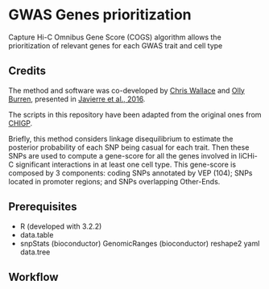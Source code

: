 # GWAS Genes prioritization
Capture Hi-C Omnibus Gene Score (COGS) algorithm allows the prioritization of relevant genes for each GWAS trait and cell type

## Credits
The method and software was co-developed by [Chris Wallace](http://chr1swallace.github.io/) and [Olly Burren](http://ollyburren.github.io/), presented in [Javierre et al., 2016](https://doi.org/10.1016/j.cell.2016.09.037).

The scripts in this repository have been adapted from the original ones from [CHIGP](https://github.com/ollyburren/CHIGP).


Briefly, this method considers linkage disequilibrium to estimate the posterior probability of each SNP being casual for each trait. Then these SNPs are used to compute a gene-score for all the genes involved in liCHi-C significant interactions in at least one cell type. This gene-score is composed by 3 components: coding SNPs annotated by VEP (104); SNPs located in promoter regions; and SNPs overlapping Other-Ends.

## Prerequisites
* R (developed with 3.2.2)
* data.table
* snpStats (bioconductor)
GenomicRanges (bioconductor)
reshape2
yaml
data.tree



## Workflow
